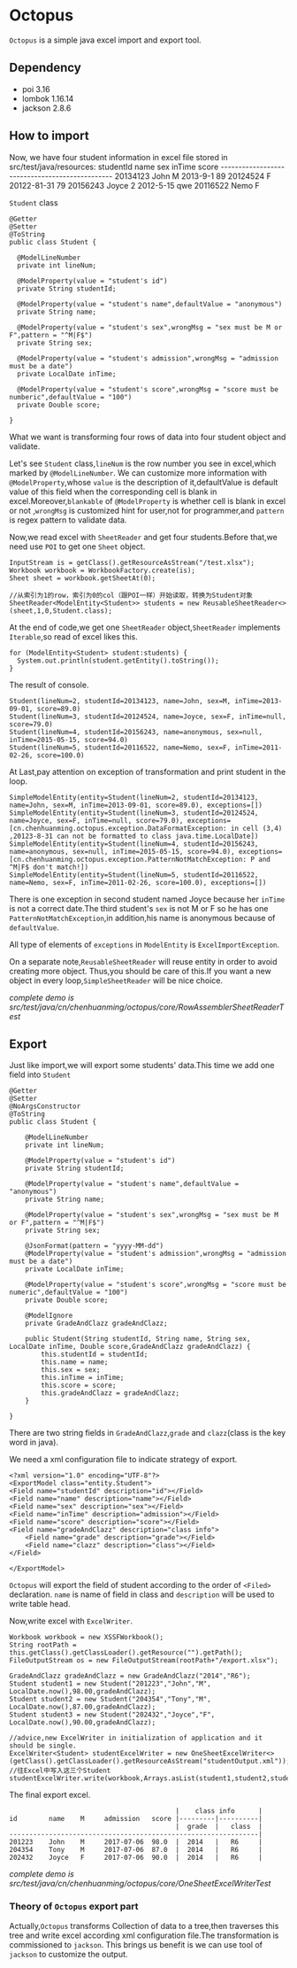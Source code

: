 # Octopus
 `Octopus` is a simple java excel import and export tool.

## Dependency
 - poi 3.16
 - lombok 1.16.14
 - jackson 2.8.6

## How to import
Now, we have four student information in excel file stored in src/test/java/resources:
    studentId   name    sex    inTime       score
    -----------------------------------------------
    20134123    John    M      2013-9-1     89
    20124524            F      20122-81-31  79
    20156243    Joyce   2      2012-5-15    qwe
    20116522    Nemo    F

`Student` class

    @Getter
    @Setter
    @ToString
    public class Student {

      @ModelLineNumber
      private int lineNum;

      @ModelProperty(value = "student's id")
      private String studentId;

      @ModelProperty(value = "student's name",defaultValue = "anonymous")
      private String name;

      @ModelProperty(value = "student's sex",wrongMsg = "sex must be M or F",pattern = "^M|F$")
      private String sex;

      @ModelProperty(value = "student's admission",wrongMsg = "admission must be a date")
      private LocalDate inTime;

      @ModelProperty(value = "student's score",wrongMsg = "score must be numberic",defaultValue = "100")
      private Double score;

    }

What we want is transforming four rows of data into four student object and validate.

Let's see `Student` class,`lineNum` is the row number you see in excel,which marked by `@ModelLineNumber`.
We can customize more information with `@ModelProperty`,whose `value` is the description of it,defaultValue is default value of
this field when the corresponding cell is blank in excel.Moreover,`blankable` of `@ModelProperty` is whether cell is blank in excel or not
 ,`wrongMsg` is customized hint for user,not for programmer,and `pattern` is regex pattern to validate data.

Now,we read excel with `SheetReader` and get four students.Before that,we need use `POI` to get one `Sheet` object.

    InputStream is = getClass().getResourceAsStream("/test.xlsx");
    Workbook workbook = WorkbookFactory.create(is);
    Sheet sheet = workbook.getSheetAt(0);

    //从索引为1的row，索引为0的col（跟POI一样）开始读取，转换为Student对象
    SheetReader<ModelEntity<Student>> students = new ReusableSheetReader<>(sheet,1,0,Student.class);

At the end of code,we get one `SheetReader` object,`SheetReader` implements `Iterable`,so read of excel likes this.

    for (ModelEntity<Student> student:students) {
      System.out.println(student.getEntity().toString());
    }

The result of console.

    Student(lineNum=2, studentId=20134123, name=John, sex=M, inTime=2013-09-01, score=89.0)
    Student(lineNum=3, studentId=20124524, name=Joyce, sex=F, inTime=null, score=79.0)
    Student(lineNum=4, studentId=20156243, name=anonymous, sex=null, inTime=2015-05-15, score=94.0)
    Student(lineNum=5, studentId=20116522, name=Nemo, sex=F, inTime=2011-02-26, score=100.0)

At Last,pay attention on exception of transformation and print student in the loop.

    SimpleModelEntity(entity=Student(lineNum=2, studentId=20134123, name=John, sex=M, inTime=2013-09-01, score=89.0), exceptions=[])
    SimpleModelEntity(entity=Student(lineNum=3, studentId=20124524, name=Joyce, sex=F, inTime=null, score=79.0), exceptions=[cn.chenhuanming.octopus.exception.DataFormatException: in cell (3,4) ,20123-8-31 can not be formatted to class java.time.LocalDate])
    SimpleModelEntity(entity=Student(lineNum=4, studentId=20156243, name=anonymous, sex=null, inTime=2015-05-15, score=94.0), exceptions=[cn.chenhuanming.octopus.exception.PatternNotMatchException: P and ^M|F$ don't match!])
    SimpleModelEntity(entity=Student(lineNum=5, studentId=20116522, name=Nemo, sex=F, inTime=2011-02-26, score=100.0), exceptions=[])

There is one exception in second student named Joyce because her `inTime` is not a correct date.The third
student's `sex` is not M or F so he has one `PatternNotMatchException`,in addition,his name is anonymous because of
`defaultValue`.

All type of elements of `exceptions` in `ModelEntity` is `ExcelImportException`.

On a separate note,`ReusableSheetReader` will reuse entity in order to avoid creating more object.
Thus,you should be care of this.If you want a new object in every loop,`SimpleSheetReader` will be nice choice.

*complete demo is src/test/java/cn/chenhuanming/octopus/core/RowAssemblerSheetReaderTest*

## Export
Just like import,we will export some students' data.This time we add one field into `Student`

    @Getter
    @Setter
    @NoArgsConstructor
    @ToString
    public class Student {

        @ModelLineNumber
        private int lineNum;

        @ModelProperty(value = "student's id")
        private String studentId;

        @ModelProperty(value = "student's name",defaultValue = "anonymous")
        private String name;

        @ModelProperty(value = "student's sex",wrongMsg = "sex must be M or F",pattern = "^M|F$")
        private String sex;

        @JsonFormat(pattern = "yyyy-MM-dd")
        @ModelProperty(value = "student's admission",wrongMsg = "admission must be a date")
        private LocalDate inTime;

        @ModelProperty(value = "student's score",wrongMsg = "score must be numeric",defaultValue = "100")
        private Double score;

        @ModelIgnore
        private GradeAndClazz gradeAndClazz;

        public Student(String studentId, String name, String sex, LocalDate inTime, Double score,GradeAndClazz gradeAndClazz) {
            this.studentId = studentId;
            this.name = name;
            this.sex = sex;
            this.inTime = inTime;
            this.score = score;
            this.gradeAndClazz = gradeAndClazz;
        }

    }

There are two string fields in `GradeAndClazz`,`grade` and `clazz`(class is the key word in java).

We need a xml configuration file to indicate strategy of export.

    <?xml version="1.0" encoding="UTF-8"?>
    <ExportModel class="entity.Student">
    <Field name="studentId" description="id"></Field>
    <Field name="name" description="name"></Field>
    <Field name="sex" description="sex"></Field>
    <Field name="inTime" description="admission"></Field>
    <Field name="score" description="score"></Field>
    <Field name="gradeAndClazz" description="class info">
        <Field name="grade" description="grade"></Field>
        <Field name="clazz" description="class"></Field>
    </Field>

    </ExportModel>

`Octopus` will export the field of student according to the order of `<Filed>` declaration.
`name` is name of field in class and `description` will be used to write table head.

Now,write excel with `ExcelWriter`.

    Workbook workbook = new XSSFWorkbook();
    String rootPath = this.getClass().getClassLoader().getResource("").getPath();
    FileOutputStream os = new FileOutputStream(rootPath+"/export.xlsx");

    GradeAndClazz gradeAndClazz = new GradeAndClazz("2014","R6");
    Student student1 = new Student("201223","John","M", LocalDate.now(),98.00,gradeAndClazz);
    Student student2 = new Student("204354","Tony","M", LocalDate.now(),87.00,gradeAndClazz);
    Student student3 = new Student("202432","Joyce","F", LocalDate.now(),90.00,gradeAndClazz);

    //advice,new ExcelWriter in initialization of application and it should be single.
    ExcelWriter<Student> studentExcelWriter = new OneSheetExcelWriter<>(getClass().getClassLoader().getResourceAsStream("studentOutput.xml"));
    //往Excel中写入这三个Student
    studentExcelWriter.write(workbook,Arrays.asList(student1,student2,student3));

The final export excel.

                                              |    class info      |
    id        name    M     admission   score |---------|----------|
                                              |  grade  |   class  |
    ---------------------------------------------------------------|
    201223    John    M     2017-07-06  98.0  |  2014   |   R6     |
    204354    Tony    M     2017-07-06  87.0  |  2014   |   R6     |
    202432    Joyce   F     2017-07-06  90.0  |  2014   |   R6     |


*complete demo is src/test/java/cn/chenhuanming/octopus/core/OneSheetExcelWriterTest*

### Theory of `Octopus` export part
Actually,`Octopus` transforms Collection of data to a tree,then traverses this tree and write
excel according xml configuration file.The transformation is commissioned to `jackson`.
This brings us benefit is we can use tool of `jackson` to customize the output.
